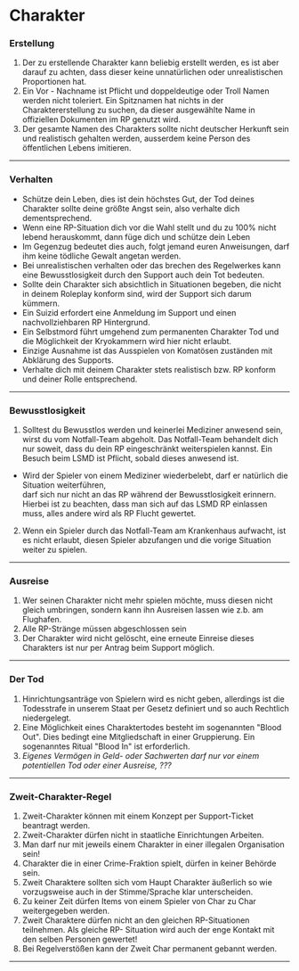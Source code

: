 # Charakter

### Erstellung

1. Der zu erstellende Charakter kann beliebig erstellt werden, es ist aber darauf zu achten, dass dieser keine unnatürlichen oder unrealistischen Proportionen hat.
2. Ein Vor - Nachname ist Pflicht und doppeldeutige oder Troll Namen werden nicht toleriert. Ein Spitznamen hat nichts in der Charaktererstellung zu suchen, da dieser ausgewählte Name in offiziellen Dokumenten im RP genutzt wird.
3. Der gesamte Namen des Charakters sollte nicht deutscher Herkunft sein und realistisch gehalten werden, ausserdem keine Person des öffentlichen Lebens imitieren.&#x20;

***

### Verhalten

* Schütze dein Leben, dies ist dein höchstes Gut, der Tod deines Charakter sollte deine größte Angst sein, also verhalte dich dementsprechend.
* Wenn eine RP-Situation dich vor die Wahl stellt und du zu 100% nicht lebend herauskommt, dann füge dich und schütze dein Leben
* &#x20;Im Gegenzug bedeutet dies auch, folgt jemand euren Anweisungen, darf ihm keine tödliche Gewalt angetan werden.
* Bei unrealistischen verhalten oder das brechen des Regelwerkes kann eine Bewusstlosigkeit durch den Support auch dein Tot bedeuten.
* Sollte dein Charakter sich absichtlich in Situationen begeben, die nicht in deinem Roleplay konform sind, wird der Support sich darum kümmern.
* Ein Suizid erfordert eine Anmeldung im Support und einen nachvollziehbaren RP Hintergrund.
* Ein Selbstmord führt umgehend zum permanenten Charakter Tod und die Möglichkeit der Kryokammern wird hier nicht erlaubt.&#x20;
* Einzige Ausnahme ist das Ausspielen von Komatösen zuständen mit Abklärung des Supports.
* Verhalte dich mit deinem Charakter stets realistisch bzw. RP konform und deiner Rolle entsprechend.

***

### Bewusstlosigkeit

1. Solltest du Bewusstlos werden und keinerlei Mediziner anwesend sein, wirst du vom Notfall-Team abgeholt. Das Notfall-Team behandelt dich nur soweit, dass du dein RP eingeschränkt weiterspielen kannst. Ein Besuch beim LSMD ist Pflicht, sobald dieses anwesend ist.

* Wird der Spieler von einem Mediziner wiederbelebt, darf er natürlich die Situation weiterführen,  \
  darf sich nur nicht an das RP während der Bewusstlosigkeit erinnern. Hierbei ist zu beachten, dass man sich auf das LSMD RP einlassen muss, alles andere wird als RP Flucht gewertet.

2. Wenn ein Spieler durch das Notfall-Team am Krankenhaus aufwacht, ist es nicht erlaubt, diesen Spieler abzufangen und die vorige Situation weiter zu spielen.

***

### Ausreise

1. Wer seinen Charakter nicht mehr spielen möchte, muss diesen nicht gleich umbringen, sondern kann ihn Ausreisen lassen wie z.b. am Flughafen.
2. Alle RP-Stränge müssen abgeschlossen sein
3. Der Charakter wird nicht gelöscht, eine erneute Einreise dieses Charakters ist nur per Antrag beim Support möglich.

***

### Der Tod

1. Hinrichtungsanträge von Spielern wird es nicht geben, allerdings ist die Todesstrafe in unserem Staat per Gesetz definiert und so auch Rechtlich niedergelegt.&#x20;
2. Eine Möglichkeit eines Charaktertodes besteht im sogenannten "Blood Out". Dies bedingt eine Mitgliedschaft in einer Gruppierung. Ein sogenanntes Ritual "Blood In" ist erforderlich.&#x20;
3. _Eigenes Vermögen in Geld- oder Sachwerten darf nur vor einem potentiellen Tod oder einer Ausreise, ???_

***

### Zweit-Charakter-Regel

1. Zweit-Charakter können mit einem Konzept per Support-Ticket beantragt werden.
2. Zweit-Charakter dürfen nicht in staatliche Einrichtungen Arbeiten.
3. Man darf nur mit jeweils einem Charakter in einer  illegalen Organisation sein!&#x20;
4. Charakter die in einer Crime-Fraktion spielt, dürfen in keiner Behörde sein.
5. Zweit Charaktere sollten sich vom Haupt Charakter äußerlich so wie vorzugsweise auch in der Stimme/Sprache klar unterscheiden.&#x20;
6. Zu  keiner Zeit dürfen Items von einem Spieler von Char zu Char weitergegeben werden.&#x20;
7. Zweit Charaktere dürfen nicht an den gleichen RP-Situationen teilnehmen. Als gleiche RP- Situation wird auch der enge Kontakt mit den selben Personen gewertet!
8. Bei Regelverstößen kann der Zweit Char permanent gebannt werden.&#x20;

***













